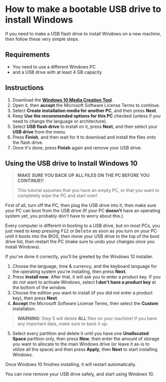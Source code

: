 # How to make a bootable USB drive to install Windows

If you need to make a USB flash drive to install Windows on a new machine, then follow these very simple steps.

## Requirements

- You need to use a different Windows PC
- and a USB drive with at least 4 GB capacity

## Instructions

1. Download the [**Windows 10 Media Creation Tool**](https://cdn.anas4.sa/MediaCreationTool).
2. Open it, then **accept** the Microsoft Software License Terms to continue.
3. Select **Create installation media for another PC**, and then press **Next**.
4. Keep **Use the recommended options for this PC** checked (unless if you need to change the language or architecture).
5. Select **USB flash drive** to install on it, press **Next**, and then select your **USB drive** from the menu.
6. Press **Finish**, and then wait for it to download and install the files onto the flash drive.
7. Once it's done, press **Finish** again and remove your USB drive.

## Using the USB drive to Install Windows 10

> **MAKE SURE YOU BACK UP ALL FILES ON THE PC BEFORE YOU CONTINUE!!**
>
> This tutorial assumes that you have an empty PC, or that you want to completely wipe the PC and start over!

First of all, turn off the PC, then plug the USB drive into it, then make sure your PC can boot from the USB drive (If your PC **doesn't** have an operating system yet, you probably don't have to worry about this.).

Every computer is different in booting to a USB drive, but on most PCs, you just need to keep pressing <kbd>F12</kbd> or <kbd>Delete</kbd> as soon as you turn on your PC until it boots into the BIOS, then move your USB drive to the top of the boot drive list, then restart the PC (make sure to undo your changes once you install Windows).

If you've done it correctly, you'll be greeted by the Windows 10 installer.

1. Choose the language, time & currency, and the keyboard language for the operating system you're installing, then press **Next**.
2. Press **Install now**. After that, it will ask you to enter a product key. If you do not want to activate Windows, select **I don't have a product key** at the bottom of the window.
3. Choose the edition you want to install (if you did not enter a product key), then press **Next**.
4. **Accept** the Microsoft Software License Terms, then select the **Custom** installation.
> **WARNING:** Step 5 will delete **ALL** files on your machine! If you have any important data, make sure to back it up.
5. Select every partition and delete it until you have one **Unallocated Space** partition only, then press **New**, then enter the amount of storage you want to allocate to the main Windows drive (or leave it as-is to utilize all the space) and then press **Apply**, then **Next** to start installing Windows.

Once Windows 10 finishes installing, it will restart automatically.

You can now remove your USB drive safely, and start using Windows 10.
